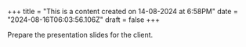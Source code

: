 +++
title = "This is a content created on 14-08-2024 at 6:58PM"
date = "2024-08-16T06:03:56.106Z"
draft = false
+++

  Prepare the presentation slides for the client.
        
